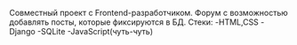Совместный проект с Frontend-разработчиком.
Форум с возможностью добавлять посты, которые фиксируются в БД.
  Стеки:
    -HTML,CSS
    -Django
    -SQLite
    -JavaScript(чуть-чуть)
